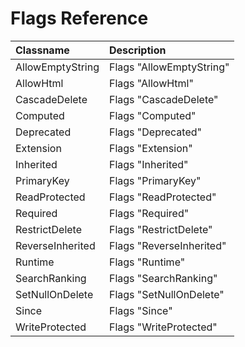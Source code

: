 # Flags Reference

| Classname | Description |
| :--- | :--- |
| AllowEmptyString | Flags "AllowEmptyString" |
| AllowHtml | Flags "AllowHtml" |
| CascadeDelete | Flags "CascadeDelete" |
| Computed | Flags "Computed" |
| Deprecated | Flags "Deprecated" |
| Extension | Flags "Extension" |
| Inherited | Flags "Inherited" |
| PrimaryKey | Flags "PrimaryKey" |
| ReadProtected | Flags "ReadProtected" |
| Required | Flags "Required" |
| RestrictDelete | Flags "RestrictDelete" |
| ReverseInherited | Flags "ReverseInherited" |
| Runtime | Flags "Runtime" |
| SearchRanking | Flags "SearchRanking" |
| SetNullOnDelete | Flags "SetNullOnDelete" |
| Since | Flags "Since" |
| WriteProtected | Flags "WriteProtected" |
